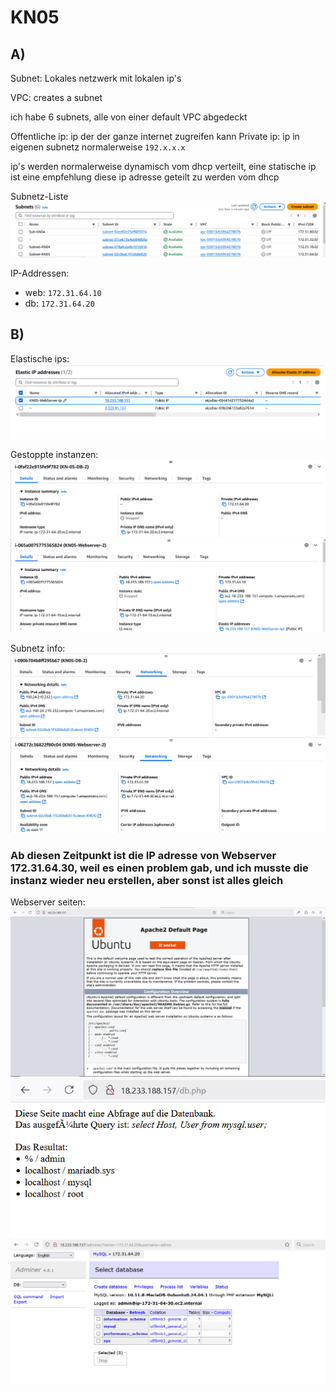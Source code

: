 # KN05

## A)
Subnet: Lokales netzwerk mit lokalen ip's

VPC: creates a subnet

ich habe 6 subnets, alle von einer default VPC abgedeckt


Offentliche ip: ip der der ganze internet zugreifen kann
Private ip: ip in eigenen subnetz normalerweise `192.x.x.x`

ip's werden normalerweise dynamisch vom dhcp verteilt, eine statische ip ist eine empfehlung diese ip adresse geteilt zu werden vom dhcp


Subnetz-Liste <br>
![subnetz liste](./assets/Subnet-Liste.png)

IP-Addressen:
- web: `172.31.64.10`
- db:  `172.31.64.20`


## B)

Elastische ips:<br>
![Elastic ips](./assets/Static%20IP.png)

Gestoppte instanzen: <br>
![Gestoppte DB](./assets/DB%20Stopped.png)
![Gestoppte Web](./assets/Webserver%20Stopped.png)

Subnetz info: <br>
![DB subnet](./assets/DB%20Subnet.png)
![Webserver subnet](./assets/Webserver%20Subnet.png)


### Ab diesen Zeitpunkt ist die IP adresse von Webserver 172.31.64.30, weil es einen problem gab, und ich musste die instanz wieder neu erstellen, aber sonst ist alles gleich

Webserver seiten: <br>
![Index success](./assets/apache%20success.png)
![Db.php success](./assets/db%20success.png)
![adminer success](./assets/Adminer%20sccess.png)
